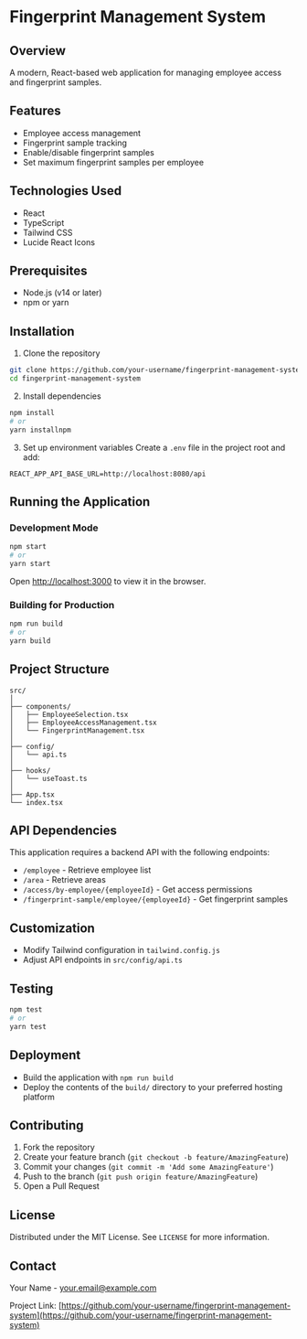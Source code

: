 # Fingerprint Management System

## Overview
A modern, React-based web application for managing employee access and fingerprint samples.

## Features
- Employee access management
- Fingerprint sample tracking
- Enable/disable fingerprint samples
- Set maximum fingerprint samples per employee

## Technologies Used
- React
- TypeScript
- Tailwind CSS
- Lucide React Icons

## Prerequisites
- Node.js (v14 or later)
- npm or yarn

## Installation

1. Clone the repository
```bash
git clone https://github.com/your-username/fingerprint-management-system.git
cd fingerprint-management-system
```

2. Install dependencies
```bash
npm install
# or
yarn installnpm 
```

3. Set up environment variables
Create a `.env` file in the project root and add:
```
REACT_APP_API_BASE_URL=http://localhost:8080/api
```

## Running the Application

### Development Mode
```bash
npm start
# or
yarn start
```
Open [http://localhost:3000](http://localhost:3000) to view it in the browser.

### Building for Production
```bash
npm run build
# or
yarn build
```

## Project Structure
```
src/
│
├── components/
│   ├── EmployeeSelection.tsx
│   ├── EmployeeAccessManagement.tsx
│   └── FingerprintManagement.tsx
│
├── config/
│   └── api.ts
│
├── hooks/
│   └── useToast.ts
│
├── App.tsx
└── index.tsx
```

## API Dependencies
This application requires a backend API with the following endpoints:
- `/employee` - Retrieve employee list
- `/area` - Retrieve areas
- `/access/by-employee/{employeeId}` - Get access permissions
- `/fingerprint-sample/employee/{employeeId}` - Get fingerprint samples

## Customization
- Modify Tailwind configuration in `tailwind.config.js`
- Adjust API endpoints in `src/config/api.ts`

## Testing
```bash
npm test
# or 
yarn test
```

## Deployment
- Build the application with `npm run build`
- Deploy the contents of the `build/` directory to your preferred hosting platform

## Contributing
1. Fork the repository
2. Create your feature branch (`git checkout -b feature/AmazingFeature`)
3. Commit your changes (`git commit -m 'Add some AmazingFeature'`)
4. Push to the branch (`git push origin feature/AmazingFeature`)
5. Open a Pull Request

## License
Distributed under the MIT License. See `LICENSE` for more information.

## Contact
Your Name - your.email@example.com

Project Link: [https://github.com/your-username/fingerprint-management-system](https://github.com/your-username/fingerprint-management-system)